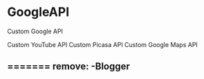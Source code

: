 GoogleAPI
=========

Custom Google API

Custom YouTube API
Custom Picasa API
Custom Google Maps API

=======
remove:
-Blogger
- 
